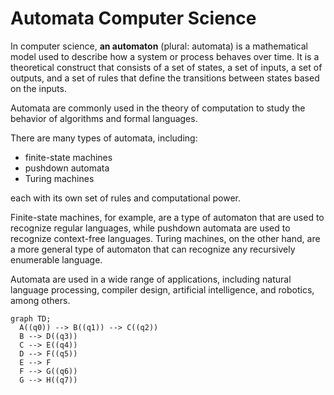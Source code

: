 # Automata Computer Science

In computer science, **an automaton** (plural: automata) is a mathematical model used to describe how a system or process behaves over time. It is a theoretical construct that consists of a set of states, a set of inputs, a set of outputs, and a set of rules that define the transitions between states based on the inputs.

Automata are commonly used in the theory of computation to study the behavior of algorithms and formal languages. 

There are many types of automata, including: 
- finite-state machines
- pushdown automata
- Turing machines

each with its own set of rules and computational power.

Finite-state machines, for example, are a type of automaton that are used to recognize regular languages, while pushdown automata are used to recognize context-free languages. Turing machines, on the other hand, are a more general type of automaton that can recognize any recursively enumerable language.

Automata are used in a wide range of applications, including natural language processing, compiler design, artificial intelligence, and robotics, among others.

```mermaid
graph TD;
  A((q0)) --> B((q1)) --> C((q2))
  B --> D((q3))
  C --> E((q4))
  D --> F((q5))
  E --> F
  F --> G((q6))
  G --> H((q7))
```
